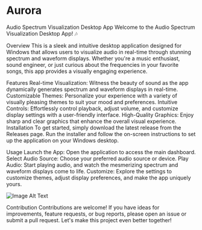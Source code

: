 # Aurora
Audio Spectrum Visualization Desktop App Welcome to the Audio Spectrum Visualization Desktop App! 🎶

Overview This is a sleek and intuitive desktop application designed for Windows that allows users to visualize audio in real-time through stunning spectrum and waveform displays. Whether you're a music enthusiast, sound engineer, or just curious about the frequencies in your favorite songs, this app provides a visually engaging experience.

Features Real-time Visualization: Witness the beauty of sound as the app dynamically generates spectrum and waveform displays in real-time. Customizable Themes: Personalize your experience with a variety of visually pleasing themes to suit your mood and preferences. Intuitive Controls: Effortlessly control playback, adjust volume, and customize display settings with a user-friendly interface. High-Quality Graphics: Enjoy sharp and clear graphics that enhance the overall visual experience. Installation To get started, simply download the latest release from the Releases page. Run the installer and follow the on-screen instructions to set up the application on your Windows desktop.

Usage Launch the App: Open the application to access the main dashboard. Select Audio Source: Choose your preferred audio source or device. Play Audio: Start playing audio, and watch the mesmerizing spectrum and waveform displays come to life. Customize: Explore the settings to customize themes, adjust display preferences, and make the app uniquely yours.

![Image Alt Text](/screenshots/1.jpg)

Contribution Contributions are welcome! If you have ideas for improvements, feature requests, or bug reports, please open an issue or submit a pull request. Let's make this project even better together!
